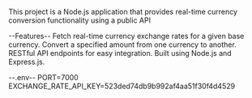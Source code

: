 This project is a Node.js application that provides real-time currency conversion functionality using a public API

--Features--
Fetch real-time currency exchange rates for a given base currency.
Convert a specified amount from one currency to another.
RESTful API endpoints for easy integration.
Built using Node.js and Express.js. 

--.env--
PORT=7000
EXCHANGE_RATE_API_KEY=523ded74db9b992af4aa51f30f4d4529
